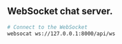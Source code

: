 ## WebSocket chat server.

```bash
# Connect to the WebSocket
websocat ws://127.0.0.1:8000/api/ws


```